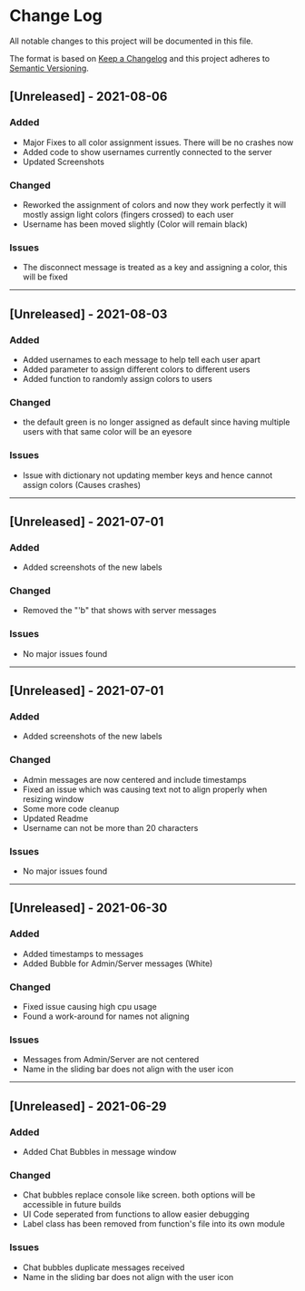 # Change Log
All notable changes to this project will be documented in this file.
 
The format is based on [Keep a Changelog](http://keepachangelog.com/)
and this project adheres to [Semantic Versioning](http://semver.org/).


## [Unreleased] - 2021-08-06
### Added
- Major Fixes to all color assignment issues. There will be no crashes now
- Added code to show usernames currently connected to the server
- Updated Screenshots
### Changed
- Reworked the assignment of colors and now they work perfectly 
  it will mostly assign light colors (fingers crossed) to each user
- Username has been moved slightly (Color will remain black)
### Issues
- The disconnect message is treated as a key and assigning a color, this will be fixed
<hr>


## [Unreleased] - 2021-08-03
### Added
- Added usernames to each message to help tell each user apart
- Added parameter to assign different colors to different users
- Added function to randomly assign colors to users
### Changed
- the default green is no longer assigned as default since having multiple users with that same color will be 
an eyesore
### Issues
- Issue with dictionary not updating member keys and hence cannot assign colors (Causes crashes)
<hr>


## [Unreleased] - 2021-07-01
### Added
- Added screenshots of the new labels
### Changed
- Removed the "'b" that shows with server messages
### Issues
- No major issues found
<hr>


## [Unreleased] - 2021-07-01
### Added
- Added screenshots of the new labels
### Changed
- Admin messages are now centered and include timestamps
- Fixed an issue which was causing text not to align properly when resizing window
- Some more code cleanup
- Updated Readme
- Username can not be more than 20 characters
### Issues
- No major issues found
<hr>

## [Unreleased] - 2021-06-30
### Added
- Added timestamps to messages
- Added Bubble for Admin/Server messages (White)
### Changed
- Fixed issue causing high cpu usage
- Found a work-around for names not aligning
### Issues
- Messages from Admin/Server are not centered 
- Name in the sliding bar does not align with the user icon
<hr>

## [Unreleased] - 2021-06-29
### Added
- Added Chat Bubbles in message window
### Changed
- Chat bubbles replace console like screen. both options will be accessible in future builds 
- UI Code seperated from functions to allow easier debugging 
- Label class has been removed from function's file into its own module
### Issues
- Chat bubbles duplicate messages received
- Name in the sliding bar does not align with the user icon